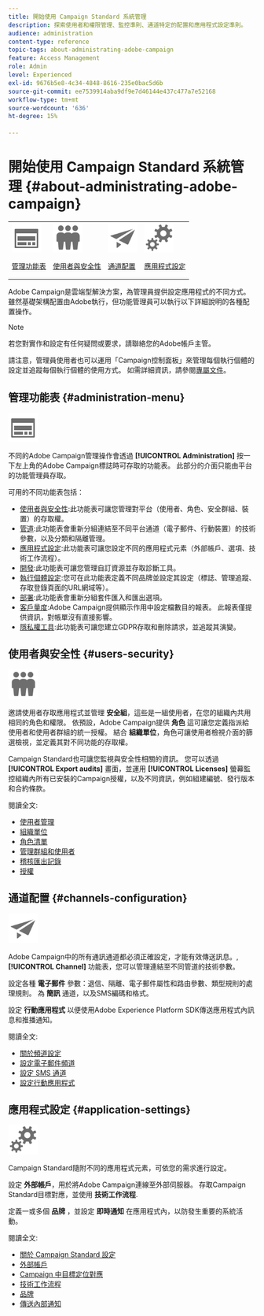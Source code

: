 ```yaml
---
title: 開始使用 Campaign Standard 系統管理
description: 探索使用者和權限管理、監控準則、通道特定的配置和應用程式設定準則。
audience: administration
content-type: reference
topic-tags: about-administrating-adobe-campaign
feature: Access Management
role: Admin
level: Experienced
exl-id: 9676b5e8-4c34-4848-8616-235e0bac5d6b
source-git-commit: ee7539914aba9df9e7d46144e437c477a7e52168
workflow-type: tm+mt
source-wordcount: '636'
ht-degree: 15%

---
```


# 開始使用 Campaign Standard 系統管理 {#about-administrating-adobe-campaign}

<table>
<tr><td><img src="assets/do-not-localize/icon_menu.svg" width="60px"><p><a href="#administration-menu">管理功能表</a></p></td>
<td><img src="assets/do-not-localize/icon_users.svg" width="60px"><p><a href="#users-security">使用者與安全性</a></p></td>
<td><img src="assets/do-not-localize/icon_channels.svg" width="60px"><p><a href="#channels-configuration">通道配置</a></p></td>
<td><img src="assets/do-not-localize/icon_settings.svg" width="60px"><p><a href="#application-settings">應用程式設定</a></p></td></tr>
</table>

Adobe Campaign是雲端型解決方案，為管理員提供設定應用程式的不同方式。 雖然基礎架構配置由Adobe執行，但功能管理員可以執行以下詳細說明的各種配置操作。

>[!NOTE]
>
>若您對實作和設定有任何疑問或要求，請聯絡您的Adobe帳戶主管。

請注意，管理員使用者也可以運用「Campaign控制面板」來管理每個執行個體的設定並追蹤每個執行個體的使用方式。 如需詳細資訊，請參閱[專屬文件](https://experienceleague.adobe.com/docs/control-panel/using/control-panel-home.html?lang=zh-Hant)。

## 管理功能表 {#administration-menu}

<img src="assets/do-not-localize/icon_menu.svg" width="60px">

不同的Adobe Campaign管理操作會透過 **[!UICONTROL Administration]** 按一下左上角的Adobe Campaign標誌時可存取的功能表。 此部分的介面只能由平台的功能管理員存取。

可用的不同功能表包括：

* [使用者與安全性](../../administration/using/about-access-management.md):此功能表可讓您管理對平台（使用者、角色、安全群組、裝置）的存取權。
* [管道](../../administration/using/about-channel-configuration.md):此功能表會重新分組連結至不同平台通道（電子郵件、行動裝置）的技術參數，以及分類和隔離管理。
* [應用程式設定](../../administration/using/external-accounts.md):此功能表可讓您設定不同的應用程式元素（外部帳戶、選項、技術工作流程）。
* [開發](../../developing/using/data-model-concepts.md):此功能表可讓您管理自訂資源並存取診斷工具。
* [執行個體設定](../../administration/using/branding.md):您可在此功能表定義不同品牌並設定其設定（標誌、管理追蹤、存取登錄頁面的URL網域等）。
* [部署](../../automating/using/managing-packages.md):此功能表會重新分組套件匯入和匯出選項。
* [客戶量度](../../audiences/using/active-profiles.md):Adobe Campaign提供顯示作用中設定檔數目的報表。 此報表僅提供資訊，對帳單沒有直接影響。
* [隱私權工具](../../start/using/privacy-management.md):此功能表可讓您建立GDPR存取和刪除請求，並追蹤其演變。

## 使用者與安全性 {#users-security}

<img src="assets/do-not-localize/icon_users.svg"  width="60px">

邀請使用者存取應用程式並管理 **安全組**，這些是一組使用者，在您的組織內共用相同的角色和權限。 依預設，Adobe Campaign提供 **角色** 這可讓您定義指派給使用者和使用者群組的統一授權。 結合 **組織單位**，角色可讓使用者檢視介面的篩選檢視，並定義其對不同功能的存取權。

Campaign Standard也可讓您監視與安全性相關的資訊。 您可以透過 **[!UICONTROL Export audits]** 畫面，並運用 **[!UICONTROL Licenses]** 螢幕監控組織內所有已安裝的Campaign授權，以及不同資訊，例如組建編號、發行版本和合約條款。

閱讀全文:

* [使用者管理](../../administration/using/users-management.md)
* [組織單位](../../administration/using/organizational-units.md)
* [角色清單](../../administration/using/list-of-roles.md)
* [管理群組和使用者](../../administration/using/managing-groups-and-users.md)
* [稽核匯出記錄](../../administration/using/auditing-export-logs.md)
* [授權](../../administration/using/licenses.md)

## 通道配置 {#channels-configuration}

<img src="assets/do-not-localize/icon_channels.svg" width="60px">

Adobe Campaign中的所有通訊通道都必須正確設定，才能有效傳送訊息。, **[!UICONTROL Channel]**  功能表，您可以管理連結至不同管道的技術參數。

設定各種 **電子郵件** 參數：退信、隔離、電子郵件屬性和路由參數、類型規則的處理規則。 為 **簡訊** 通道，以及SMS編碼和格式。

設定 **行動應用程式** 以便使用Adobe Experience Platform SDK傳送應用程式內訊息和推播通知。

閱讀全文:

* [關於頻道設定](../../administration/using/about-channel-configuration.md)
* [設定電子郵件頻道](../../administration/using/configuring-email-channel.md)
* [設定 SMS 通道](../../administration/using/configuring-sms-channel.md)
* [設定行動應用程式](../../administration/using/configuring-a-mobile-application.md)

## 應用程式設定 {#application-settings}

<img src="assets/do-not-localize/icon_settings.svg" width="60px">

Campaign Standard隨附不同的應用程式元素，可依您的需求進行設定。

設定 **外部帳戶**，用於將Adobe Campaign連線至外部伺服器。 存取Campaign Standard目標對應，並使用 **技術工作流程**.

定義一或多個 **品牌** ，並設定 **即時通知** 在應用程式內，以防發生重要的系統活動。

閱讀全文:

* [關於 Campaign Standard 設定](../../administration/using/about-campaign-standard-settings.md)
* [外部帳戶](../../administration/using/external-accounts.md)
* [Campaign 中目標定位對應](../../administration/using/target-mappings-in-campaign.md)
* [技術工作流程](../../administration/using/technical-workflows.md)
* [品牌](../../administration/using/branding.md)
* [傳送內部通知](../../administration/using/sending-internal-notifications.md)

